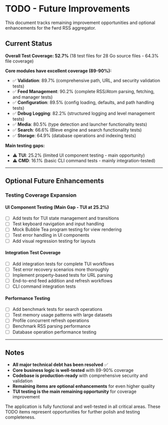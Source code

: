 # TODO - Future Improvements

This document tracks remaining improvement opportunities and optional enhancements for the fwrd RSS aggregator.

## Current Status

**Overall Test Coverage: 52.7%** (18 test files for 28 Go source files - 64.3% file coverage)

**Core modules have excellent coverage (89-90%):**
- ✅ **Validation**: 89.7% (comprehensive path, URL, and security validation tests)
- ✅ **Feed Management**: 90.2% (complete RSS/Atom parsing, fetching, and manager tests)
- ✅ **Configuration**: 89.5% (config loading, defaults, and path handling tests)
- ✅ **Debug Logging**: 82.2% (structured logging and level management tests)
- ✅ **Media**: 80.5% (type detection and launcher functionality tests)
- ✅ **Search**: 66.6% (Bleve engine and search functionality tests)
- ✅ **Storage**: 64.9% (database operations and indexing tests)

**Main testing gaps:**
- ⚠️ **TUI**: 25.2% (limited UI component testing - main opportunity)
- ⚠️ **CMD**: 16.1% (basic CLI command tests - mainly integration-tested)

---

## Optional Future Enhancements

### **Testing Coverage Expansion**

#### **UI Component Testing** (Main Gap - TUI at 25.2%)
- [ ] Add tests for TUI state management and transitions
- [ ] Test keyboard navigation and input handling  
- [ ] Mock Bubble Tea program testing for view rendering
- [ ] Test error handling in UI components
- [ ] Add visual regression testing for layouts

#### **Integration Test Coverage**
- [ ] Add integration tests for complete TUI workflows
- [ ] Test error recovery scenarios more thoroughly
- [ ] Implement property-based tests for URL parsing
- [ ] End-to-end feed addition and refresh workflows
- [ ] CLI command integration tests

#### **Performance Testing**
- [ ] Add benchmark tests for search operations
- [ ] Test memory usage patterns with large datasets
- [ ] Profile concurrent refresh operations
- [ ] Benchmark RSS parsing performance
- [ ] Database operation performance testing

---

## Notes

- **All major technical debt has been resolved** ✅
- **Core business logic is well-tested** with 89-90% coverage
- **Codebase is production-ready** with comprehensive security and validation
- **Remaining items are optional enhancements** for even higher quality
- **TUI testing is the main remaining opportunity** for coverage improvement

The application is fully functional and well-tested in all critical areas. These TODO items represent opportunities for further polish and testing completeness.